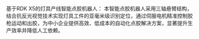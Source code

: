 基于RDK X5的灯具产线智能点胶机器人：
本智能点胶机器人采用三轴悬臂结构，结合抗反光视觉技术实现灯具工件的亚毫米级识别定位，通过伺服电机精准控制胶枪运动和出胶，为中小企业提供高效、低成本的自动化点胶解决方案，显著提升生产效率并降低人工依赖。